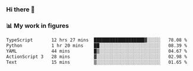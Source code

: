 ### Hi there 👋

### 📊 My work in figures

<!--START_SECTION:waka-->

```txt
TypeScript       12 hrs 27 mins  ███████████████████▓░░░░░   78.08 %
Python           1 hr 20 mins    ██░░░░░░░░░░░░░░░░░░░░░░░   08.39 %
YAML             44 mins         █▒░░░░░░░░░░░░░░░░░░░░░░░   04.67 %
ActionScript 3   28 mins         ▓░░░░░░░░░░░░░░░░░░░░░░░░   02.98 %
Text             15 mins         ▒░░░░░░░░░░░░░░░░░░░░░░░░   01.65 %
```

<!--END_SECTION:waka-->
